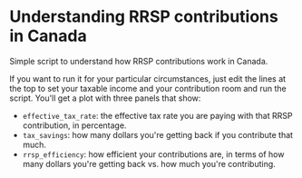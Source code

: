 # Understanding RRSP contributions in Canada

Simple script to understand how RRSP contributions work in Canada.

If you want to run it for your particular circumstances, just edit the lines at 
the top to set your taxable income and your contribution room and run the 
script. You'll get a plot with three panels that show:

* `effective_tax_rate`: the effective tax rate you are paying with that RRSP 
  contribution, in percentage.
* `tax_savings`: how many dollars you're getting back if you contribute that 
  much.
* `rrsp_efficiency`: how efficient your contributions are, in terms of how many 
  dollars you're getting back vs. how much you're contributing.


